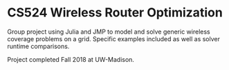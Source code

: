 # CS524 Wireless Router Optimization
 Group project using Julia and JMP to model and solve generic wireless coverage problems on a grid. Specific examples included as well as solver runtime comparisons.

Project completed Fall 2018 at UW-Madison.
